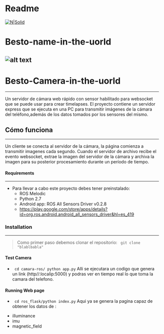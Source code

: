 # Readme 

[![N|Solid](https://lh3.googleusercontent.com/proxy/zXOtAsOkQ19Te14LY7MGtUH7OWvK-lIxpb8gcYXCcOiYjmsB4fu9riYahu4ETg4QIy4EctZw84qOJqtqxyGnaZhhjWJG4ZKV8M4QdX8vrKuheufWdQ)](https://www.ros.org/)
# Besto-name-in-the-uorld
![alt text](https://i.imgur.com/tC1oo2n.png)
--------------------------


# Besto-Camera-in-the-uorld
--------------------------
Un servidor de cámara web rápido con sensor habilitado para websocket que se puede usar para crear timelapses. El proyecto contiene un servidor express que se ejecuta en una PC para transmitir imágenes de la cámara del teléfono,además de los datos tomados por los sensores del mismo.


## Cómo funciona
--------------------------------
Un cliente se conecta al servidor de la cámara, la página comienza a transmitir imagenes cada segundo. Cuando el servidor de archivo recibe el evento websocket, extrae la imagen del servidor de la cámara y archiva la imagen para su posterior procesamiento durante un período de tiempo.


#### Requirements
----
- Para llevar a cabo este proyecto debes tener preinstalado:
  - ROS Melodic
  - Python 2.7
  - Android app: ROS All Sensors Driver v0.2.8
   - https://play.google.com/store/apps/details?id=org.ros.android.android_all_sensors_driver&hl=es_419

### Installation
---
> Como primer paso debemos clonar el repositorio: 
` git clone "blablbabla"` 
#### Test Camera
- ` cd camara-ros/ python app.py` 
Alli se ejecutara un codigo que genera un link  (http//:localip:5000) y podras ver en tiempo real lo que toma la camara del telefono.


#### Running Web page
- ` cd ros_flask/python index.py` 
Aqui ya se genera la pagina capaz de obtener los datos de :
* illuminance
* imu
* magnetic_field
